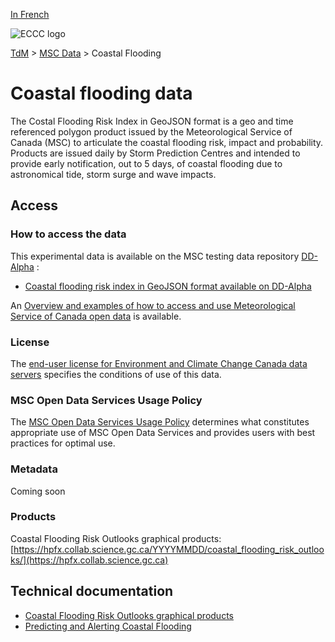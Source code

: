 [In French](readme_coastal-flooding_fr.md)

![ECCC logo](../../img_eccc-logo.png)

[TdM](../../readme_en.md) > [MSC Data](../readme_en.md) > Coastal Flooding

# Coastal flooding data

The Costal Flooding Risk Index in GeoJSON format is a geo and time referenced polygon product issued by the Meteorological Service of Canada (MSC) to articulate the coastal flooding risk, impact and probability. Products are issued daily by Storm Prediction Centres and intended to provide early notification, out to 5 days, of coastal flooding due to astronomical tide, storm surge and wave impacts.

## Access

### How to access the data

This experimental data is available on the MSC testing data repository [DD-Alpha](../../msc-datamart/readme_en.md) :

* [Coastal flooding risk index in GeoJSON format available on DD-Alpha](readme_coastal-flooding-risk-index-datamart_en.md) 

An [Overview and examples of how to access and use Meteorological Service of Canada open data](../../usage/readme_en.md) is available. 

### License

The [end-user license for Environment and Climate Change Canada data servers](../../licence/readme_en.md) specifies the conditions of use of this data.

### MSC Open Data Services Usage Policy

The [MSC Open Data Services Usage Policy](../../usage-policy/readme_en.md) determines what constitutes appropriate use of MSC Open Data Services and provides users with best practices for optimal use.

### Metadata

Coming soon

### Products

Coastal Flooding Risk Outlooks graphical products: [https://hpfx.collab.science.gc.ca/YYYYMMDD/coastal_flooding_risk_outlooks/](https://hpfx.collab.science.gc.ca)

## Technical documentation

* [Coastal Flooding Risk Outlooks graphical products](https://hpfx.collab.science.gc.ca/docs/coastal_flooding_risk_outlooks/CoastalFloodingRiskOutlook_Specs_Graphical_1A_EN.pdf) 
* [Predicting and Alerting Coastal Flooding](https://www.canada.ca/en/services/environment/weather/other-services/coastal-flooding-prediction-alert.html)
